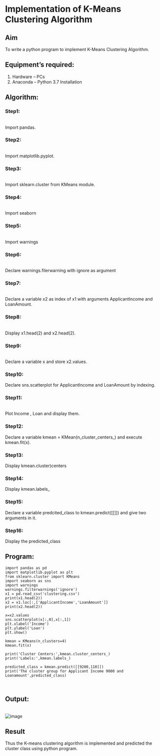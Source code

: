 # Implementation of K-Means Clustering Algorithm
## Aim
To write a python program to implement K-Means Clustering Algorithm.
## Equipment’s required:
1.	Hardware – PCs
2.	Anaconda – Python 3.7 Installation

## Algorithm:

### Step1:
<br>Import pandas.

### Step2:
<br>Import matplotlib.pyplot.

### Step3:
<br>Import sklearn.cluster from KMeans module.

### Step4:
<br>Import seaborn

### Step5:
<br>Import warnings

### Step6:
<br>Declare warnings.filerwarning with ignore as argument

### Step7:
<br>Declare a variable x2 as index of x1 with arguments ApplicantIncome and LoanAmount.

### Step8:
<br>Display x1.head(2) and x2.head(2).

### Step9:
<br>Declare a variable x and store x2.values.

### Step10:
Declare sns.scatterplot for ApplicantIncome and LoanAmount by indexing.

### Step11:
<br>Plot Income , Loan and display them.

### Step12:
Declare a variable kmean = KMean(n_cluster_centers_) and execute kmean.fit(x).

### Step13:
Display kmean.cluster)centers

### Step14:
Display kmean.labels_

### Step15:
Declare a variable predcited_class to kmean.predict([[]]) and give two arguments in it.

### Step16:
Display the predicted_class

## Program:
```
import pandas as pd
import matplotlib.pyplot as plt
from sklearn.cluster import KMeans
import seaborn as sns
import warnings
warnings.filterwarnings('ignore')
x1 = pd.read_csv('clustering.csv')
print(x1.head(2))
x2 = x1.loc[:,['ApplicantIncome','LoanAmount']]
print(x2.head(2))

x=x2.values
sns.scatterplot(x[:,0],x[:,1])
plt.xlabel('Income')
plt.ylabel('Loan')
plt.show()

kmean = KMeans(n_clusters=4)
kmean.fit(x)

print('Cluster Centers:',kmean.cluster_centers_)
print('Labels:',kmean.labels_)

predicted_class = kmean.predict([[9200,110]])
print('The cluster group for Applicant Income 9000 and Loanamount',predicted_class)



```
## Output:
<br>![image](https://user-images.githubusercontent.com/94174536/154102891-6cf8aba5-1bbd-4530-b2e3-576d443ca7ca.png)


## Result
Thus the K-means clustering algorithm is implemented and predicted the cluster class using python program.
